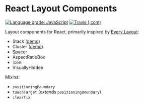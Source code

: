 # React Layout Components

[![Language grade: JavaScript](https://img.shields.io/lgtm/grade/javascript/g/kripod/react-layout-components.svg?logo=lgtm&logoWidth=18)](https://lgtm.com/projects/g/kripod/react-layout-components/context:javascript)
[![Travis (.com)](https://img.shields.io/travis/com/kripod/react-layout-components)](https://travis-ci.com/github/kripod/react-layout-components)

Layout components for React, primarily inspired by [Every Layout](https://every-layout.dev/):

- Stack ([demo](https://codesandbox.io/s/layout-components-stack-1xnx3?file=/src/App.tsx))
- Cluster ([demo](https://codesandbox.io/s/layout-components-cluster-otcnh?file=/src/App.tsx))
- Spacer
- AspectRatioBox
- Icon
- VisuallyHidden

Mixins:

- `positioningBoundary`
- `touchTarget` (extends `positioningBoundary`)
- `clearfix`
